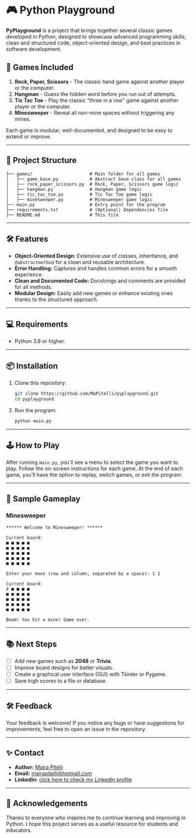 # 🎮 Python Playground

**PyPlayground** is a project that brings together several classic games developed in Python, designed to showcase advanced programming skills, clean and structured code, object-oriented design, and best practices in software development. 

## 🚀 Games Included

1. **Rock, Paper, Scissors** - The classic hand game against another player or the computer.
2. **Hangman** - Guess the hidden word before you run out of attempts.
3. **Tic Tac Toe** - Play the classic "three in a row" game against another player or the computer.
4. **Minesweeper** - Reveal all non-mine spaces without triggering any mines.

Each game is modular, well-documented, and designed to be easy to extend or improve.

---

## 📂 Project Structure

```plaintext
├── games/                      # Main folder for all games
│   ├── game_base.py            # Abstract base class for all games
│   ├── rock_paper_scissors.py  # Rock, Paper, Scissors game logic
│   ├── hangman.py              # Hangman game logic
│   ├── tic_tac_toe.py          # Tic Tac Toe game logic
│   ├── minesweeper.py          # Minesweeper game logic
├── main.py                     # Entry point for the program
├── requirements.txt            # (Optional) Dependencies file
├── README.md                   # This file
```


---

## 🛠️ Features

- **Object-Oriented Design:** Extensive use of classes, inheritance, and `@abstractmethod` for a clean and reusable architecture.
- **Error Handling:** Captures and handles common errors for a smooth experience.
- **Clean and Documented Code:** Docstrings and comments are provided for all methods.
- **Modular Design:** Easily add new games or enhance existing ones thanks to the structured approach.

---

## 💻 Requirements

- Python 3.8 or higher.

---

## 📦 Installation

1. Clone this repository:
   ```bash
   git clone https://github.com/MaPitelli/pyplayground.git
   cd pyplayground
   ```

2. Run the program:
   ```bash
   python main.py
   ```

---

## 🕹️ How to Play

After running `main.py`, you'll see a menu to select the game you want to play. Follow the on-screen instructions for each game. At the end of each game, you’ll have the option to replay, switch games, or exit the program.

---

## 👀 Sample Gameplay

### Minesweeper
```
****** Welcome to Minesweeper! ******

Current board:
■ ■ ■ ■ ■ 
■ ■ ■ ■ ■ 
■ ■ ■ ■ ■ 
■ ■ ■ ■ ■ 
■ ■ ■ ■ ■ 

Enter your move (row and column, separated by a space): 1 1

Current board:
X ■ ■ ■ ■ 
■ ■ ■ ■ ■ 
■ ■ ■ ■ ■ 
■ ■ ■ ■ ■ 
■ ■ ■ ■ ■ 

Boom! You hit a mine! Game over.
```

---

## 📚 Next Steps

- [ ] Add new games such as **2048** or **Trivia**.
- [ ] Improve board designs for better visuals.
- [ ] Create a graphical user interface (GUI) with Tkinter or Pygame.
- [ ] Save high scores to a file or database.

---

## 🛠️ Feedback

Your feedback is welcome! If you notice any bugs or have suggestions for improvements, feel free to open an issue in the repository. 

---

## ✨ Contact

- **Author:** [Maíra Pitelli](https://github.com/MaPitelli)
- **Email:** mairapitelli@hotmail.com
- **LinkedIn:** [click here to check my LinkedIn profile](https://www.linkedin.com/in/mairapitelli/)

---

## 🌟 Acknowledgements

Thanks to everyone who inspires me to continue learning and improving in Python. I hope this project serves as a useful resource for students and educators.
